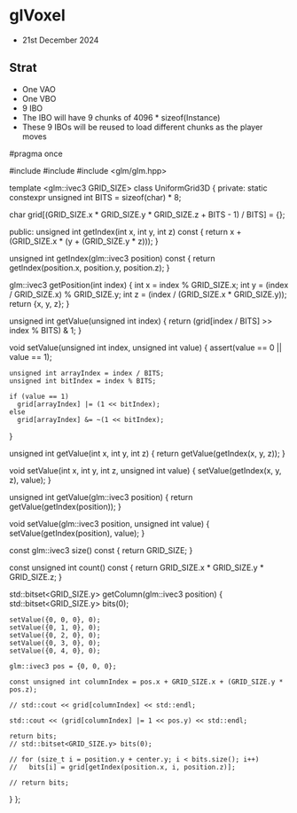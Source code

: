 # glVoxel
- 21st December 2024

## Strat
- One VAO
- One VBO
- 9 IBO
- The IBO will have 9 chunks of 4096 * sizeof(Instance)
- These 9 IBOs will be reused to load different chunks as the player moves


#pragma once

#include <bit>
#include <bitset>
#include <glm/glm.hpp>

template <glm::ivec3 GRID_SIZE>
class UniformGrid3D
{
private:
  static constexpr unsigned int BITS = sizeof(char) * 8;

  char grid[(GRID_SIZE.x * GRID_SIZE.y * GRID_SIZE.z + BITS - 1) / BITS] = {};

public:
  unsigned int getIndex(int x, int y, int z) const
  {
    return x + (GRID_SIZE.x * (y + (GRID_SIZE.y * z)));
  }

  unsigned int getIndex(glm::ivec3 position) const
  {
    return getIndex(position.x, position.y, position.z);
  }

  glm::ivec3 getPosition(int index)
  {
    int x = index % GRID_SIZE.x;
    int y = (index / GRID_SIZE.x) % GRID_SIZE.y;
    int z = (index / (GRID_SIZE.x * GRID_SIZE.y));
    return {x, y, z};
  }

  unsigned int getValue(unsigned int index)
  {
    return (grid[index / BITS] >> index % BITS) & 1;
  }

  void setValue(unsigned int index, unsigned int value)
  {
    assert(value == 0 || value == 1);

    unsigned int arrayIndex = index / BITS;
    unsigned int bitIndex = index % BITS;

    if (value == 1)
      grid[arrayIndex] |= (1 << bitIndex);
    else
      grid[arrayIndex] &= ~(1 << bitIndex);
  }

  unsigned int getValue(int x, int y, int z)
  {
    return getValue(getIndex(x, y, z));
  }

  void setValue(int x, int y, int z, unsigned int value)
  {
    setValue(getIndex(x, y, z), value);
  }

  unsigned int getValue(glm::ivec3 position)
  {
    return getValue(getIndex(position));
  }

  void setValue(glm::ivec3 position, unsigned int value)
  {
    setValue(getIndex(position), value);
  }

  const glm::ivec3 size() const
  {
    return GRID_SIZE;
  }

  const unsigned int count() const
  {
    return GRID_SIZE.x * GRID_SIZE.y * GRID_SIZE.z;
  }

  std::bitset<GRID_SIZE.y> getColumn(glm::ivec3 position)
  {
    std::bitset<GRID_SIZE.y> bits(0);

    setValue({0, 0, 0}, 0);
    setValue({0, 1, 0}, 0);
    setValue({0, 2, 0}, 0);
    setValue({0, 3, 0}, 0);
    setValue({0, 4, 0}, 0);

    glm::ivec3 pos = {0, 0, 0};

    const unsigned int columnIndex = pos.x + GRID_SIZE.x + (GRID_SIZE.y * pos.z);

    // std::cout << grid[columnIndex] << std::endl;

    std::cout << (grid[columnIndex] |= 1 << pos.y) << std::endl;

    return bits;
    // std::bitset<GRID_SIZE.y> bits(0);

    // for (size_t i = position.y + center.y; i < bits.size(); i++)
    //   bits[i] = grid[getIndex(position.x, i, position.z)];

    // return bits;
  }
};